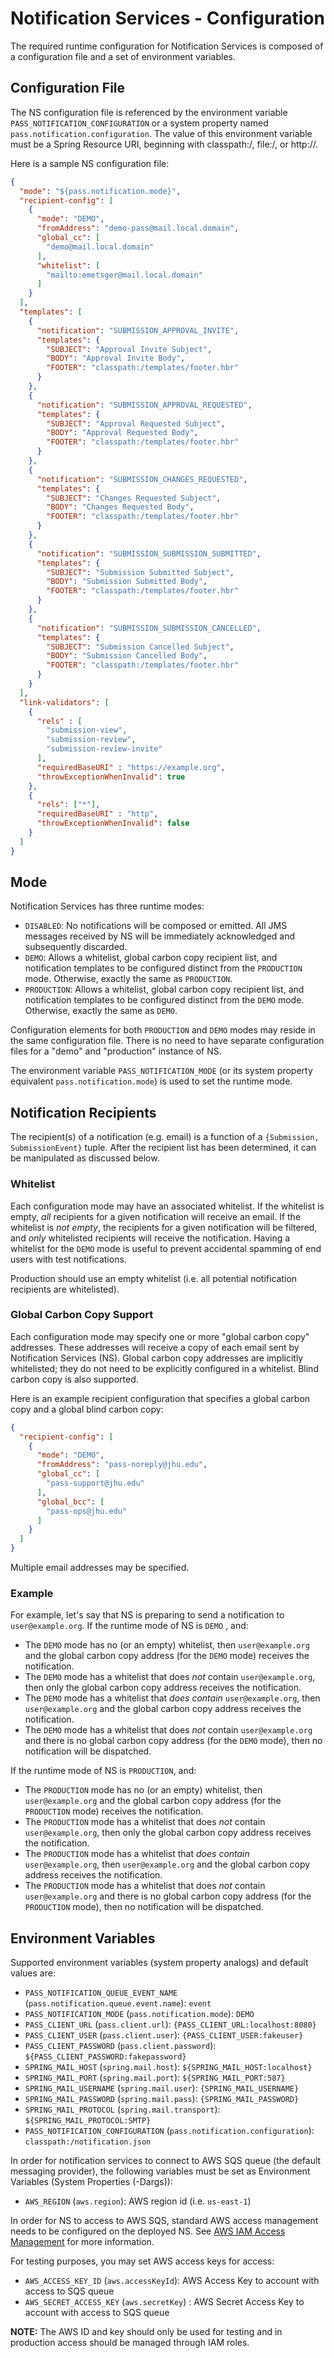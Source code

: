 # Notification Services - Configuration

The required runtime configuration for Notification Services is composed of a configuration file and a set of 
environment variables.

## Configuration File
The NS configuration file is referenced by the environment variable `PASS_NOTIFICATION_CONFIGURATION` or a system property 
named `pass.notification.configuration`. The value of this environment variable must be a Spring Resource URI, beginning 
with classpath:/, file:/, or http://.

Here is a sample NS configuration file:

```json
{
  "mode": "${pass.notification.mode}",
  "recipient-config": [
    {
      "mode": "DEMO",
      "fromAddress": "demo-pass@mail.local.domain",
      "global_cc": [
        "demo@mail.local.domain"
      ],
      "whitelist": [
        "mailto:emetsger@mail.local.domain"
      ]
    }
  ],
  "templates": [
    {
      "notification": "SUBMISSION_APPROVAL_INVITE",
      "templates": {
        "SUBJECT": "Approval Invite Subject",
        "BODY": "Approval Invite Body",
        "FOOTER": "classpath:/templates/footer.hbr"
      }
    },
    {
      "notification": "SUBMISSION_APPROVAL_REQUESTED",
      "templates": {
        "SUBJECT": "Approval Requested Subject",
        "BODY": "Approval Requested Body",
        "FOOTER": "classpath:/templates/footer.hbr"
      }
    },
    {
      "notification": "SUBMISSION_CHANGES_REQUESTED",
      "templates": {
        "SUBJECT": "Changes Requested Subject",
        "BODY": "Changes Requested Body",
        "FOOTER": "classpath:/templates/footer.hbr"
      }
    },
    {
      "notification": "SUBMISSION_SUBMISSION_SUBMITTED",
      "templates": {
        "SUBJECT": "Submission Submitted Subject",
        "BODY": "Submission Submitted Body",
        "FOOTER": "classpath:/templates/footer.hbr"
      }
    },
    {
      "notification": "SUBMISSION_SUBMISSION_CANCELLED",
      "templates": {
        "SUBJECT": "Submission Cancelled Subject",
        "BODY": "Submission Cancelled Body",
        "FOOTER": "classpath:/templates/footer.hbr"
      }
    }
  ],
  "link-validators": [
    {
      "rels" : [
        "submission-view",
        "submission-review",
        "submission-review-invite"
      ],
      "requiredBaseURI" : "https://example.org",
      "throwExceptionWhenInvalid": true
    }, 
    {
      "rels": ["*"],
      "requiredBaseURI" : "http",
      "throwExceptionWhenInvalid": false
    }
  ]
}
```

## Mode

Notification Services has three runtime modes:
* `DISABLED`: No notifications will be composed or emitted.  All JMS messages received by NS will be immediately 
acknowledged and subsequently discarded.
* `DEMO`: Allows a whitelist, global carbon copy recipient list, and notification templates to be configured distinct 
from the `PRODUCTION` mode.  Otherwise, exactly the same as `PRODUCTION`.
* `PRODUCTION`: Allows a whitelist, global carbon copy recipient list, and notification templates to be configured 
distinct from the `DEMO` mode.  Otherwise, exactly the same as `DEMO`.

Configuration elements for both `PRODUCTION` and `DEMO` modes may reside in the same configuration file. There is no 
need to have separate configuration files for a "demo" and "production" instance of NS.

The environment variable `PASS_NOTIFICATION_MODE` (or its system property equivalent `pass.notification.mode`) is used 
to set the runtime mode.

## Notification Recipients

The recipient(s) of a notification (e.g. email) is a function of a `{Submission, SubmissionEvent}` tuple. After the 
recipient list has been determined, it can be manipulated as discussed below.

### Whitelist

Each configuration mode may have an associated whitelist. If the whitelist is empty, _all_ recipients for a given
notification will receive an email. If the whitelist is _not empty_, the recipients for a given notification will be
filtered, and _only_ whitelisted recipients will receive the notification. Having a whitelist for the `DEMO` mode is
useful to prevent accidental spamming of end users with test notifications.

Production should use an empty whitelist (i.e. all potential notification recipients are whitelisted).

### Global Carbon Copy Support

Each configuration mode may specify one or more "global carbon copy" addresses. These addresses will receive a copy of 
each email sent by Notification Services (NS). Global carbon copy addresses are implicitly whitelisted; they do not need
to be explicitly configured in a whitelist. Blind carbon copy is also supported.

Here is an example recipient configuration that specifies a global carbon copy and a global blind carbon copy:

```json
{
  "recipient-config": [
    {
      "mode": "DEMO",
      "fromAddress": "pass-noreply@jhu.edu",
      "global_cc": [
        "pass-support@jhu.edu"
      ],
      "global_bcc": [
        "pass-ops@jhu.edu"
      ]
    }
  ]
}
```

Multiple email addresses may be specified.

### Example

For example, let's say that NS is preparing to send a notification to `user@example.org`. If the runtime mode of NS is `DEMO`
, and:
* The `DEMO` mode has no (or an empty) whitelist, then `user@example.org` and the global carbon copy address (for the `DEMO`
mode) receives the notification.
* The `DEMO` mode has a whitelist that does _not_ contain `user@example.org`, then only the global carbon copy address
receives the notification.
* The `DEMO` mode has a whitelist that _does contain_ `user@example.org`, then `user@example.org` and the global carbon
copy address receives the notification.
* The `DEMO` mode has a whitelist that does _not_ contain `user@example.org` and there is no global carbon copy address
(for the `DEMO` mode), then no notification will be dispatched.

If the runtime mode of NS is `PRODUCTION`, and:
* The `PRODUCTION` mode has no (or an empty) whitelist, then `user@example.org` and the global carbon copy address (for
the `PRODUCTION` mode) receives the notification.
* The `PRODUCTION` mode has a whitelist that does _not_ contain `user@example.org`, then only the global carbon copy
address receives the notification.
* The `PRODUCTION` mode has a whitelist that _does contain_ `user@example.org`, then `user@example.org` and the global
carbon copy address receives the notification.
* The `PRODUCTION` mode has a whitelist that does _not_ contain `user@example.org` and there is no global carbon copy
address (for the `PRODUCTION` mode), then no notification will be dispatched.

## Environment Variables

Supported environment variables (system property analogs) and default values are:

* `PASS_NOTIFICATION_QUEUE_EVENT_NAME` (`pass.notification.queue.event.name`): `event`
* `PASS_NOTIFICATION_MODE` (`pass.notification.mode`): `DEMO`
* `PASS_CLIENT_URL` (`pass.client.url`): `{PASS_CLIENT_URL:localhost:8080}`
* `PASS_CLIENT_USER` (`pass.client.user`): `{PASS_CLIENT_USER:fakeuser}`
* `PASS_CLIENT_PASSWORD` (`pass.client.password`): `${PASS_CLIENT_PASSWORD:fakepassword}`
* `SPRING_MAIL_HOST` (`spring.mail.host`): `${SPRING_MAIL_HOST:localhost}`
* `SPRING_MAIL_PORT` (`spring.mail.port`): `${SPRING_MAIL_PORT:587}`
* `SPRING_MAIL_USERNAME` (`spring.mail.user`): `{SPRING_MAIL_USERNAME}`
* `SPRING_MAIL_PASSWORD` (`spring.mail.pass`): `{SPRING_MAIL_PASSWORD}`
* `SPRING_MAIL_PROTOCOL` (`spring.mail.transport`): `${SPRING_MAIL_PROTOCOL:SMTP}`
* `PASS_NOTIFICATION_CONFIGURATION` (`pass.notification.configuration`): `classpath:/notification.json`

In order for notification services to connect to AWS SQS queue (the default messaging provider), the following variables
must be set as Environment Variables (System Properties (-Dargs)):

* `AWS_REGION` (`aws.region`): AWS region id (i.e. `us-east-1`)

In order for NS to access to AWS SQS, standard AWS access management needs to be configured on the deployed NS. See 
[AWS IAM Access Management](https://docs.aws.amazon.com/IAM/latest/UserGuide/access.html) for more information.

For testing purposes, you may set AWS access keys for access:

* `AWS_ACCESS_KEY_ID` (`aws.accessKeyId`): AWS Access Key to account with access to SQS queue
* `AWS_SECRET_ACCESS_KEY` (`aws.secretKey`) : AWS Secret Access Key to account with access to SQS queue
  
**NOTE:** The AWS ID and key should only be used for testing and in production access should be managed through IAM roles.

